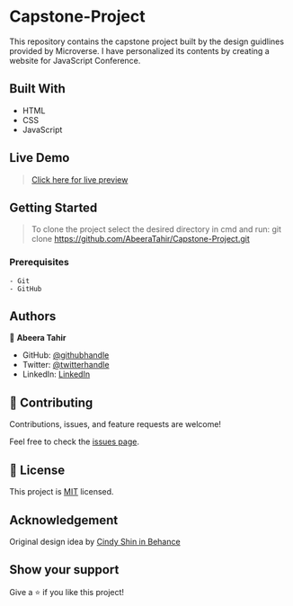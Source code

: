 # Capstone-Project

This repository contains the capstone project built by the design guidlines provided by Microverse. I have personalized its contents by creating a website for JavaScript Conference.

## Built With

- HTML
- CSS
- JavaScript

## Live Demo
> [Click here for live preview](https://abeeratahir.github.io/Portfolio/)

## Getting Started

> To clone the project select the desired directory in cmd and run: git clone https://github.com/AbeeraTahir/Capstone-Project.git

### Prerequisites

    - Git
    - GitHub

## Authors

👤 **Abeera Tahir**

- GitHub: [@githubhandle](https://github.com/AbeeraTahir)
- Twitter: [@twitterhandle]( https://twitter.com/AbeeraTahir8?t=z5CjMpmHMZmS98i09gUpYA&s=08)
- LinkedIn: [LinkedIn](https://www.linkedin.com/in/abeera-tahir-961893176)

## 🤝 Contributing

Contributions, issues, and feature requests are welcome!

Feel free to check the [issues page](../../issues/).

## 📝 License

This project is [MIT](./LICENSE) licensed.

## Acknowledgement

Original design idea by [Cindy Shin in Behance](https://www.behance.net/adagio07)

## Show your support

Give a ⭐️ if you like this project!


